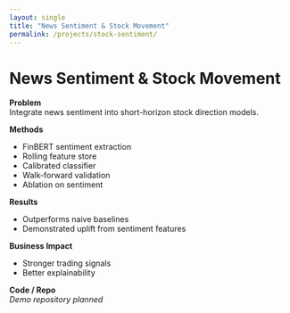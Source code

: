 ```yaml
---
layout: single
title: "News Sentiment & Stock Movement"
permalink: /projects/stock-sentiment/
---
```


# News Sentiment & Stock Movement

**Problem**  
Integrate news sentiment into short-horizon stock direction models.

**Methods**
- FinBERT sentiment extraction
- Rolling feature store
- Calibrated classifier
- Walk-forward validation
- Ablation on sentiment

**Results**
- Outperforms naive baselines
- Demonstrated uplift from sentiment features

**Business Impact**
- Stronger trading signals
- Better explainability

**Code / Repo**  
*Demo repository planned*
